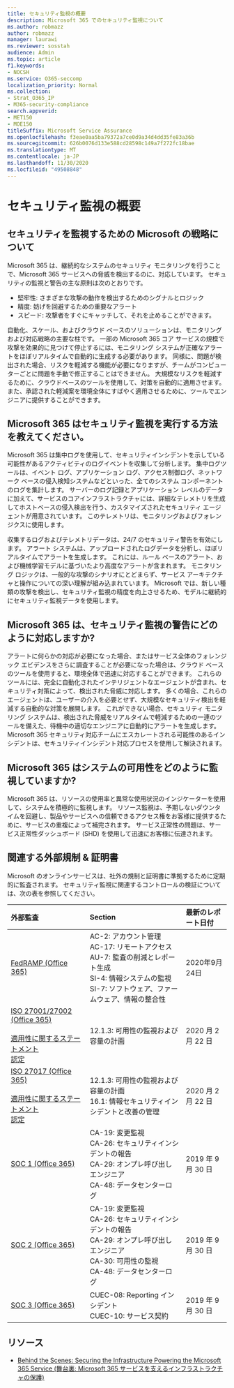 ```yaml
---
title: セキュリティ監視の概要
description: Microsoft 365 でのセキュリティ監視について
ms.author: robmazz
author: robmazz
manager: laurawi
ms.reviewer: sosstah
audience: Admin
ms.topic: article
f1.keywords:
- NOCSH
ms.service: O365-seccomp
localization_priority: Normal
ms.collection:
- Strat_O365_IP
- M365-security-compliance
search.appverid:
- MET150
- MOE150
titleSuffix: Microsoft Service Assurance
ms.openlocfilehash: f3eae0aa5ba79372a7ce0d9a34d4dd35fe83a36b
ms.sourcegitcommit: 626b0076d133e588cd28598c149a7f272fc18bae
ms.translationtype: MT
ms.contentlocale: ja-JP
ms.lasthandoff: 11/30/2020
ms.locfileid: "49508848"
---
```

# <a name="security-monitoring-overview"></a>セキュリティ監視の概要

## <a name="what-is-microsofts-strategy-for-monitoring-security"></a>セキュリティを監視するための Microsoft の戦略について

Microsoft 365 は、継続的なシステムのセキュリティ モニタリングを行うことで、Microsoft 365 サービスへの脅威を検出するのに、対応しています。 セキュリティの監視と警告の主な原則は次のとおりです。

- 堅牢性: さまざまな攻撃の動作を検出するためのシグナルとロジック
- 精度: 妨げを回避するための重要なアラート
- スピード: 攻撃者をすぐにキャッチして、それを止めることができます。

自動化、スケール、およびクラウド ベースのソリューションは、モニタリングおよび対応戦略の主要な柱です。 一部の Microsoft 365 コア サービスの規模で攻撃を効果的に見つけて停止するには、モニタリング システムが正確なアラートをほぼリアルタイムで自動的に生成する必要があります。 同様に、問題が検出された場合、リスクを軽減する機能が必要になりますが、チームがコンピューターごとに問題を手動で修正することはできません。 大規模なリスクを軽減するために、クラウドベースのツールを使用して、対策を自動的に適用させます。また、承認された軽減案を環境全体にすばやく適用させるために、ツールでエンジニアに提供することができます。

## <a name="how-does-microsoft-365-perform-security-monitoring"></a>Microsoft 365 はセキュリティ監視を実行する方法を教えてください。

Microsoft 365 は集中ログを使用して、セキュリティインシデントを示している可能性があるアクティビティのログイベントを収集して分析します。 集中ログツールは、イベント ログ、アプリケーション ログ、アクセス制御ログ、ネットワーク ベースの侵入検知システムなどといった、全てのシステム コンポーネントのログを集計します。 サーバーのログ記録とアプリケーション レベルのデータに加えて、サービスのコアインフラストラクチャには、詳細なテレメトリを生成してホストベースの侵入検出を行う、カスタマイズされたセキュリティ エージェントが用意されています。 このテレメトリは、モニタリングおよびフォレンジクスに使用します。

収集するログおよびテレメトリデータは、24/7 のセキュリティ警告を有効にします。 アラート システムは、アップロードされたログデータを分析し、ほぼリアルタイムでアラートを生成します。 これには、ルール ベースのアラート、および機械学習モデルに基づいたより高度なアラートが含まれます。 モニタリング ロジックは、一般的な攻撃のシナリオにとどまらず、サービス アーキテクチャと操作についての深い理解が組み込まれています。 Microsoft では、新しい種類の攻撃を検出し、セキュリティ監視の精度を向上させるため、モデルに継続的にセキュリティ監視データを使用します。

## <a name="how-does-microsoft-365-respond-to-security-monitoring-alerts"></a>Microsoft 365 は、セキュリティ監視の警告にどのように対応しますか?

アラートに何らかの対応が必要になった場合、またはサービス全体のフォレンジック エビデンスをさらに調査することが必要になった場合は、クラウド ベースのツールを使用すると、環境全体で迅速に対応することができます。 これらのツールには、完全に自動化されたインテリジェントなエージェントが含まれ、セキュリティ対策によって、検出された脅威に対応します。 多くの場合、これらのエージェントは、ユーザーの介入を必要とせず、大規模なセキュリティ検出を軽減する自動的な対策を展開します。 これができない場合、セキュリティ モニタリング システムは、検出された脅威をリアルタイムで軽減するための一連のツールを備えた、待機中の適切なエンジニアに自動的にアラートを生成します。 Microsoft 365 セキュリティ対応チームにエスカレートされる可能性のあるインシデントは、セキュリティインシデント対応プロセスを使用して解決されます。

## <a name="how-does-microsoft-365-monitor-system-availability"></a>Microsoft 365 はシステムの可用性をどのように監視していますか?

Microsoft 365 は、リソースの使用率と異常な使用状況のインジケーターを使用して、システムを積極的に監視します。 リソース監視は、予期しないダウンタイムを回避し、製品やサービスへの信頼できるアクセス権をお客様に提供するために、サービスの重複によって補完されます。 サービス正常性の問題は、サービス正常性ダッシュボード (SHD) を使用して迅速にお客様に伝達されます。

## <a name="related-external-regulations--certifications"></a>関連する外部規制 & 証明書

Microsoft のオンラインサービスは、社外の規制と証明書に準拠するために定期的に監査されます。 セキュリティ監視に関連するコントロールの検証については、次の表を参照してください。

| **外部監査** | **Section** | **最新のレポート日付** |
|:--------|:--------|:------|
| [FedRAMP (Office 365)](https://compliance.microsoft.com/compliancemanager) | AC-2: アカウント管理 <br> AC-17: リモートアクセス <br> AU-7: 監査の削減とレポート生成 <br> SI-4: 情報システムの監視 <br> SI-7: ソフトウェア、ファームウェア、情報の整合性 <br> | 2020年9月24日 |
| [ISO 27001/27002 (Office 365)](https://servicetrust.microsoft.com/ViewPage/MSComplianceGuideV3?command=Download&downloadType=Document&downloadId=d7864d4f-e053-4cc4-a964-fa526d07c3be&tab=7027ead0-3d6b-11e9-b9e1-290b1eb4cdeb&docTab=7027ead0-3d6b-11e9-b9e1-290b1eb4cdeb_ISO_Reports) <br> <br> [適用性に関するステートメント](https://servicetrust.microsoft.com/ViewPage/MSComplianceGuide?command=Download&downloadType=Document&downloadId=8ee1e46b-2ada-4e7b-bb7d-4c55a8cb6fcd&docTab=4ce99610-c9c0-11e7-8c2c-f908a777fa4d_ISO_Reports) <br> [認定](https://servicetrust.microsoft.com/ViewPage/MSComplianceGuideV3?command=Download&downloadType=Document&downloadId=70de0999-5451-43a3-9ef4-761e8fbfb1a3&tab=7027ead0-3d6b-11e9-b9e1-290b1eb4cdeb&docTab=7027ead0-3d6b-11e9-b9e1-290b1eb4cdeb_ISO_Reports) | 12.1.3: 可用性の監視および容量の計画 | 2020 月 2 月 22 日 |
| [ISO 27017 (Office 365)](https://servicetrust.microsoft.com/ViewPage/MSComplianceGuideV3?command=Download&downloadType=Document&downloadId=d7864d4f-e053-4cc4-a964-fa526d07c3be&tab=7027ead0-3d6b-11e9-b9e1-290b1eb4cdeb&docTab=7027ead0-3d6b-11e9-b9e1-290b1eb4cdeb_ISO_Reports) <br><br> [適用性に関するステートメント](https://servicetrust.microsoft.com/ViewPage/MSComplianceGuide?command=Download&downloadType=Document&downloadId=8ee1e46b-2ada-4e7b-bb7d-4c55a8cb6fcd&docTab=4ce99610-c9c0-11e7-8c2c-f908a777fa4d_ISO_Reports) <br> [認定](https://servicetrust.microsoft.com/ViewPage/MSComplianceGuideV3?command=Download&downloadType=Document&downloadId=70de0999-5451-43a3-9ef4-761e8fbfb1a3&tab=7027ead0-3d6b-11e9-b9e1-290b1eb4cdeb&docTab=7027ead0-3d6b-11e9-b9e1-290b1eb4cdeb_ISO_Reports) | 12.1.3: 可用性の監視および容量の計画 <br> 16.1: 情報セキュリティインシデントと改善の管理 | 2020 月 2 月 22 日 |
| [SOC 1 (Office 365)](https://servicetrust.microsoft.com/ViewPage/MSComplianceGuideV3?command=Download&downloadType=Document&downloadId=b07c0f7b-6bd5-4544-8255-7a5f14bf914a&tab=7027ead0-3d6b-11e9-b9e1-290b1eb4cdeb&docTab=7027ead0-3d6b-11e9-b9e1-290b1eb4cdeb_SOC_/_SSAE_16_Reports) | CA-19: 変更監視 <br> CA-26: セキュリティインシデントの報告 <br> CA-29: オンプレ呼び出しエンジニア <br> CA-48: データセンターログ | 2019 年 9 月 30 日 |
| [SOC 2 (Office 365)](https://servicetrust.microsoft.com/ViewPage/MSComplianceGuideV3?command=Download&downloadType=Document&downloadId=fa062990-e758-4ddc-ace3-7fb21a301d09&tab=7027ead0-3d6b-11e9-b9e1-290b1eb4cdeb&docTab=7027ead0-3d6b-11e9-b9e1-290b1eb4cdeb_SOC_/_SSAE_16_Rep-11e9-b9e1-290b1eb4cdeb_SOC_/_SSAE_16_Reports) | CA-19: 変更監視 <br> CA-26: セキュリティインシデントの報告 <br> CA-29: オンプレ呼び出しエンジニア <br> CA-30: 可用性の監視 <br> CA-48: データセンターログ | 2019 年 9 月 30 日 |
| [SOC 3 (Office 365)](https://servicetrust.microsoft.com/ViewPage/MSComplianceGuideV3?command=Download&downloadType=Document&downloadId=9df8b99b-96ce-49a9-bff4-268031dcc9a6&tab=7027ead0-3d6b-11e9-b9e1-290b1eb4cdeb&docTab=7027ead0-3d6b-11e9-b9e1-290b1eb4cdeb_SOC_/_SSAE_16_Reports) | CUEC-08: Reporting インシデント <br> CUEC-10: サービス契約 | 2019 年 9 月 30 日 |

## <a name="resources"></a>リソース

- [Behind the Scenes: Securing the Infrastructure Powering the Microsoft 365 Service (舞台裏: Microsoft 365 サービスを支えるインフラストラクチャの保護)](https://download.microsoft.com/download/c/4/5/c45b197e-f0d9-4f40-bd5f-ed8fc7d0cd8c/M365DCSecurityIntro_Whitepaper.pdf)
